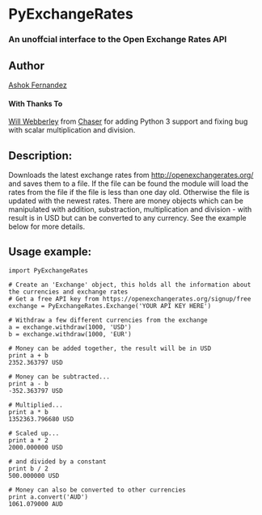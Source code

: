 # PyExchangeRates 
### An unoffcial interface to the Open Exchange Rates API


## Author
[Ashok Fernandez](https://github.com/ashokfernandez/)

#### With Thanks To
[Will Webberley](https://github.com/flyingsparx) from [Chaser](https://www.chaser.io/) for adding Python 3 support and fixing bug with scalar multiplication and division.
 
## Description: 
Downloads the latest exchange rates from http://openexchangerates.org/ and saves them to a file. If the file can be
found the module will load the rates from the file if the file is less than one day old. Otherwise the file is updated
with the newest rates. There are money objects which can be manipulated with addition, substraction, multiplication
and division - with result is in USD but can be converted to any currency. See the example below for more details.

## Usage example: 
    import PyExchangeRates

    # Create an 'Exchange' object, this holds all the information about the currencies and exchange rates
    # Get a free API key from https://openexchangerates.org/signup/free
    exchange = PyExchangeRates.Exchange('YOUR API KEY HERE')         
    
    # Withdraw a few different currencies from the exchange
    a = exchange.withdraw(1000, 'USD')
    b = exchange.withdraw(1000, 'EUR')

    # Money can be added together, the result will be in USD
    print a + b
    2352.363797 USD

    # Money can be subtracted...
    print a - b
    -352.363797 USD

    # Multiplied...
    print a * b
    1352363.796680 USD

    # Scaled up...
    print a * 2
    2000.000000 USD

    # and divided by a constant
    print b / 2
    500.000000 USD

    # Money can also be converted to other currencies 
    print a.convert('AUD')
    1061.079000 AUD
